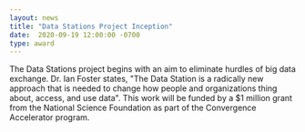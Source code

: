 ```yaml
---
layout: news
title: "Data Stations Project Inception" 
date:  2020-09-19 12:00:00 -0700
type: award
---
```


The Data Stations project begins with an aim to eliminate hurdles of big data exchange. Dr. Ian Foster states, "The Data Station is a radically new approach that is needed to change how people and organizations thing about, access, and use data". This work will be funded by a $1 million grant from the National Science Foundation  as part of the Convergence Accelerator program.
